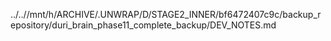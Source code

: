 ../..//mnt/h/ARCHIVE/.UNWRAP/D/STAGE2_INNER/bf6472407c9c/backup_repository/duri_brain_phase11_complete_backup/DEV_NOTES.md